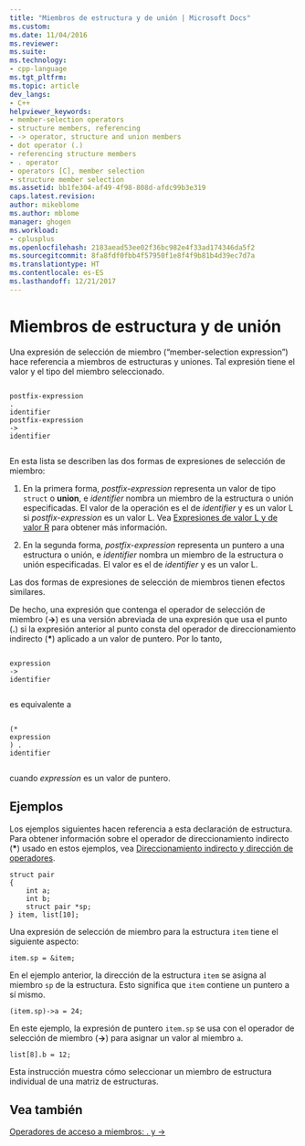 ```yaml
---
title: "Miembros de estructura y de unión | Microsoft Docs"
ms.custom: 
ms.date: 11/04/2016
ms.reviewer: 
ms.suite: 
ms.technology:
- cpp-language
ms.tgt_pltfrm: 
ms.topic: article
dev_langs:
- C++
helpviewer_keywords:
- member-selection operators
- structure members, referencing
- -> operator, structure and union members
- dot operator (.)
- referencing structure members
- . operator
- operators [C], member selection
- structure member selection
ms.assetid: bb1fe304-af49-4f98-808d-afdc99b3e319
caps.latest.revision: 
author: mikeblome
ms.author: mblome
manager: ghogen
ms.workload:
- cplusplus
ms.openlocfilehash: 2183aead53ee02f36bc982e4f33ad174346da5f2
ms.sourcegitcommit: 8fa8fdf0fbb4f57950f1e8f4f9b81b4d39ec7d7a
ms.translationtype: HT
ms.contentlocale: es-ES
ms.lasthandoff: 12/21/2017
---
```

# <a name="structure-and-union-members"></a>Miembros de estructura y de unión
Una expresión de selección de miembro (“member-selection expression”) hace referencia a miembros de estructuras y uniones. Tal expresión tiene el valor y el tipo del miembro seleccionado.  
  
```  
  
postfix-expression  
.  
identifier  
postfix-expression  
->  
identifier  
  
```  
  
 En esta lista se describen las dos formas de expresiones de selección de miembro:  
  
1.  En la primera forma, *postfix-expression* representa un valor de tipo `struct` o **union**, e *identifier* nombra un miembro de la estructura o unión especificadas. El valor de la operación es el de *identifier* y es un valor L si *postfix-expression* es un valor L. Vea [Expresiones de valor L y de valor R](../c-language/l-value-and-r-value-expressions.md) para obtener más información.  
  
2.  En la segunda forma, *postfix-expression* representa un puntero a una estructura o unión, e *identifier* nombra un miembro de la estructura o unión especificadas. El valor es el de *identifier* y es un valor L.  
  
 Las dos formas de expresiones de selección de miembros tienen efectos similares.  
  
 De hecho, una expresión que contenga el operador de selección de miembro (**->**) es una versión abreviada de una expresión que usa el punto (**.**) si la expresión anterior al punto consta del operador de direccionamiento indirecto (**\***) aplicado a un valor de puntero. Por lo tanto,  
  
```  
  
expression  
->  
identifier  
  
```  
  
 es equivalente a  
  
```  
  
(*  
expression  
) .  
identifier  
  
```  
  
 cuando *expression* es un valor de puntero.  
  
## <a name="examples"></a>Ejemplos  
 Los ejemplos siguientes hacen referencia a esta declaración de estructura. Para obtener información sobre el operador de direccionamiento indirecto (**\***) usado en estos ejemplos, vea [Direccionamiento indirecto y dirección de operadores](../c-language/indirection-and-address-of-operators.md).  
  
```  
struct pair   
{  
    int a;  
    int b;  
    struct pair *sp;  
} item, list[10];  
```  
  
 Una expresión de selección de miembro para la estructura `item` tiene el siguiente aspecto:  
  
```  
item.sp = &item;  
```  
  
 En el ejemplo anterior, la dirección de la estructura `item` se asigna al miembro `sp` de la estructura. Esto significa que `item` contiene un puntero a sí mismo.  
  
```  
(item.sp)->a = 24;  
```  
  
 En este ejemplo, la expresión de puntero `item.sp` se usa con el operador de selección de miembro (**->**) para asignar un valor al miembro `a`.  
  
```  
list[8].b = 12;  
```  
  
 Esta instrucción muestra cómo seleccionar un miembro de estructura individual de una matriz de estructuras.  
  
## <a name="see-also"></a>Vea también  
 [Operadores de acceso a miembros: . y ->](../cpp/member-access-operators-dot-and.md)
